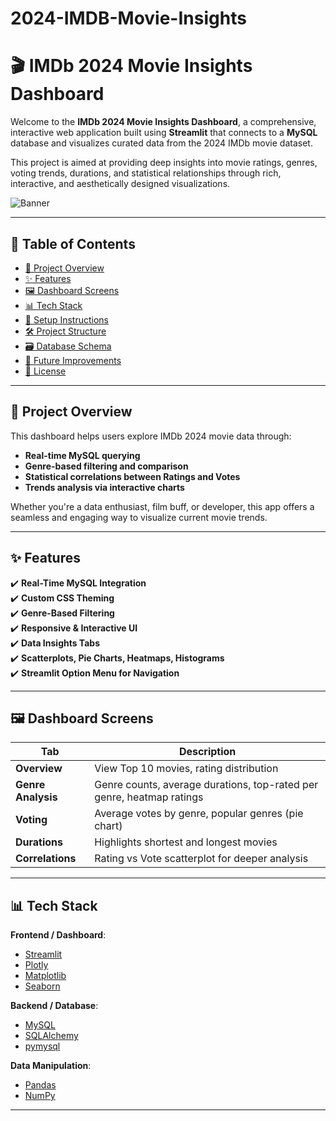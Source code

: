 # 2024-IMDB-Movie-Insights
# 🎬 IMDb 2024 Movie Insights Dashboard

Welcome to the **IMDb 2024 Movie Insights Dashboard**, a comprehensive, interactive web application built using **Streamlit** that connects to a **MySQL** database and visualizes curated data from the 2024 IMDb movie dataset.

This project is aimed at providing deep insights into movie ratings, genres, voting trends, durations, and statistical relationships through rich, interactive, and aesthetically designed visualizations.

![Banner](https://img.icons8.com/ios/452/movie-projector.png)

---

## 📌 Table of Contents

- [🎯 Project Overview](#-project-overview)
- [✨ Features](#-features)
- [🖼️ Dashboard Screens](#️-dashboard-screens)
- [📊 Tech Stack](#-tech-stack)
- [🔧 Setup Instructions](#-setup-instructions)
- [🛠️ Project Structure](#️-project-structure)
- [🗃️ Database Schema](#️-database-schema)
- [🚀 Future Improvements](#-future-improvements)
- [📄 License](#-license)

---

## 🎯 Project Overview

This dashboard helps users explore IMDb 2024 movie data through:

- **Real-time MySQL querying**
- **Genre-based filtering and comparison**
- **Statistical correlations between Ratings and Votes**
- **Trends analysis via interactive charts**

Whether you're a data enthusiast, film buff, or developer, this app offers a seamless and engaging way to visualize current movie trends.

---

## ✨ Features

✔️ **Real-Time MySQL Integration**  
✔️ **Custom CSS Theming**  
✔️ **Genre-Based Filtering**  
✔️ **Responsive & Interactive UI**  
✔️ **Data Insights Tabs**  
✔️ **Scatterplots, Pie Charts, Heatmaps, Histograms**  
✔️ **Streamlit Option Menu for Navigation**

---

## 🖼️ Dashboard Screens

| Tab              | Description                                                                 |
|------------------|-----------------------------------------------------------------------------|
| **Overview**     | View Top 10 movies, rating distribution                                     |
| **Genre Analysis**| Genre counts, average durations, top-rated per genre, heatmap ratings     |
| **Voting**       | Average votes by genre, popular genres (pie chart)                         |
| **Durations**    | Highlights shortest and longest movies                                     |
| **Correlations** | Rating vs Vote scatterplot for deeper analysis                             |

---

## 📊 Tech Stack

**Frontend / Dashboard**:  
- [Streamlit](https://streamlit.io)  
- [Plotly](https://plotly.com/python/)  
- [Matplotlib](https://matplotlib.org)  
- [Seaborn](https://seaborn.pydata.org)

**Backend / Database**:  
- [MySQL](https://www.mysql.com/)  
- [SQLAlchemy](https://docs.sqlalchemy.org/)  
- [pymysql](https://pymysql.readthedocs.io/)

**Data Manipulation**:  
- [Pandas](https://pandas.pydata.org)  
- [NumPy](https://numpy.org)

---

